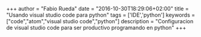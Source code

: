 +++
author = "Fabio Rueda"
date = "2016-10-30T18:29:06+02:00"
title = "Usando visual studio code para python"
tags = ['IDE','python']
keywords = ["code","atom","visual studio code","python"]
description = "Configuracion de visual studio code para ser productivo programando en python"
+++